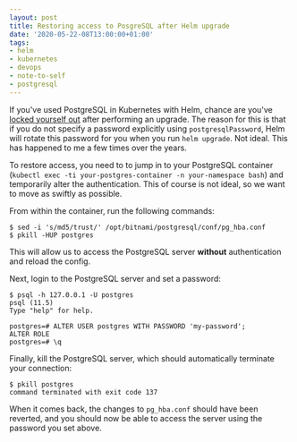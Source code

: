 ```yaml
---
layout: post
title: Restoring access to PosgreSQL after Helm upgrade
date: '2020-05-22-08T13:00:00+01:00'
tags:
- helm
- kubernetes
- devops
- note-to-self
- postgresql
---
```


If you've used PostgreSQL in Kubernetes with Helm, chance are you've [locked yourself out](https://github.com/helm/charts/tree/master/stable/sentry#postgressql) after performing an upgrade. The reason for this is that if you do not specify a password explicitly using `postgresqlPassword`, Helm will rotate this password for you when you run `helm upgrade`. Not ideal. This has happened to me a few times over the years.

To restore access, you need to to jump in to your PostgreSQL container (`kubectl exec -ti your-postgres-container -n your-namespace bash`) and temporarily alter the authentication. This of course is not ideal, so we want to move as swiftly as possible.

From within the container, run the following commands:

```
$ sed -i 's/md5/trust/' /opt/bitnami/postgresql/conf/pg_hba.conf
$ pkill -HUP postgres
```

This will allow us to access the PostgreSQL server **without** authentication and reload the config.

Next, login to the PostgreSQL server and set a password:

```
$ psql -h 127.0.0.1 -U postgres
psql (11.5)
Type "help" for help.

postgres=# ALTER USER postgres WITH PASSWORD 'my-password';
ALTER ROLE
postgres=# \q
```

Finally, kill the PostgreSQL server, which should automatically terminate your connection:

```
$ pkill postgres
command terminated with exit code 137
```

When it comes back, the changes to `pg_hba.conf` should have been reverted, and you should now be able to access the server using the password you set above.
